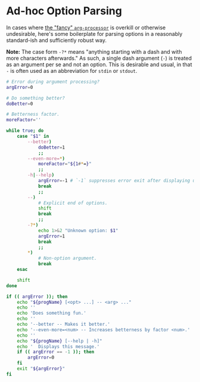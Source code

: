 Ad-hoc Option Parsing
=====================

In cases where [the "fancy" `arg-processor`](../arg-processor) is overkill or
otherwise undesirable, here's some boilerplate for parsing options in a
reasonably standard-ish and sufficiently robust way.

**Note:** The case form `-?*` means "anything starting with a dash and with more
characters afterwards." As such, a single dash argument (`-`) is treated as an
argument per se and not an option. This is desirable and usual, in that `-` is
often used as an abbreviation for `stdin` or `stdout`.

```bash
# Error during argument processing?
argError=0

# Do something better?
doBetter=0

# Betterness factor.
moreFactor=''

while true; do
    case "$1" in
        --better)
            doBetter=1
            ;;
        --even-more=*)
            moreFactor="${1#*=}"
            ;;
        -h|--help)
            argError=-1 # `-1` suppresses error exit after displaying usage.
            break
            ;;
        --)
            # Explicit end of options.
            shift
            break
            ;;
        -?*)
            echo 1>&2 "Unknown option: $1"
            argError=1
            break
            ;;
        *)
            # Non-option argument.
            break
    esac

    shift
done

if (( argError )); then
    echo "${progName} [<opt> ...] -- <arg> ..."
    echo ''
    echo 'Does something fun.'
    echo ''
    echo '--better -- Makes it better.'
    echo '--even-more=<num> -- Increases betterness by factor <num>.'
    echo ''
    echo "${progName} [--help | -h]"
    echo '  Displays this message.'
    if (( argError == -1 )); then
        argError=0
    fi
    exit "${argError}"
fi
```
